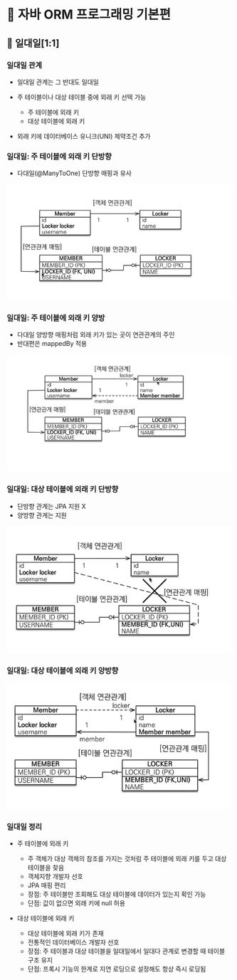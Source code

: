 # :book: 자바 ORM 프로그래밍 기본편 

## :pushpin: 일대일[1:1]


### 일대일 관계

- 일대일 관계는 그 반대도 일대일

- 주 테이블이나 대상 테이블 중에 외래 키 선택 가능

    - 주 테이블에 외래 키
    - 대상 테이블에 외래 키
- 외래 키에 데이터베이스 유니크(UNI) 제약조건 추가 


### 일대일: 주 테이블에 외래 키 단방향

- 다대일(@ManyToOne) 단방향 매핑과 유사 

![일대일](./image/일대일.png)


### 일대일: 주 테이블에 외래 키 양방

- 다대일 양방향 매핑처럼 외래 키가 있는 곳이 연관관계의 주인
- 반대편은 mappedBy 적용

![일대일](./image/양방향.png)



### 일대일: 대상 테이블에 외래 키 단방향

- 단방향 관계는 JPA 지원 X
- 양방향 관계는 지원

![일대일단방향](./image/일대일단방향.png)


### 일대일: 대상 테이블에 외래 키 양방향

![일대일양방향](./image/일대일양방향.png)



### 일대일 정리

- 주 테이블에 외래 키
    - 주 객체가 대상 객체의 참조를 가지는 것처럼 주 테이블에 외래 키를 두고 대상 테이블을 찾음
    - 객체지향 개발자 선호
    - JPA 매핑 편리
    - 장점: 주 테이블만 조회해도 대상 테이블에 데이터가 있는지 확인 가능
    - 단점: 값이 없으면 외래 키에 null 허용
    
- 대상 테이블에 외래 키
    - 대상 테이블에 외래 키가 존재
    - 전통적인 데이터베이스 개발자 선호
    - 장점: 주 테이블과 대상 테이블을 일대일에서 일대다 관계로 변경할 때 테이블 구조 유지
    - 단점: 프록시 기능의 한계로 지연 로딩으로 설정해도 항상 즉시 로딩됨
    